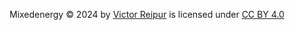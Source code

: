 Mixedenergy © 2024 by [Victor Reipur](https://github.com/vicre) is licensed under [CC BY 4.0](https://creativecommons.org/licenses/by/4.0/)
